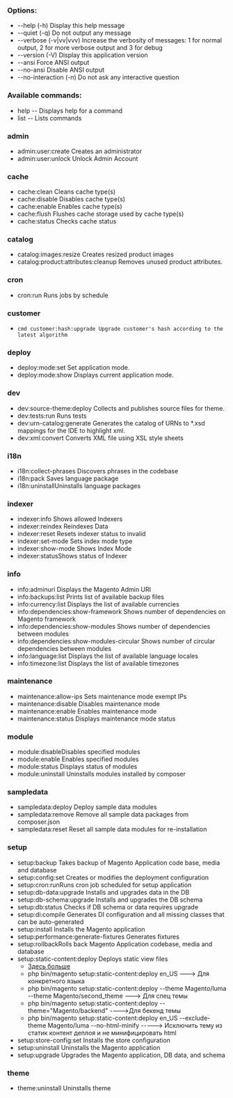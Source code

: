 ### Options:

* --help (-h) Display this help message
* --quiet (-q) Do not output any message
* --verbose (-v|vv|vvv) Increase the verbosity of messages: 1 for normal output, 2 for more verbose output and 3 for debug
* --version (-V) Display this application version
* --ansi Force ANSI output
* --no-ansi Disable ANSI output
* --no-interaction (-n) Do not ask any interactive question

### Available commands:

* help -- Displays help for a command
* list -- Lists commands

### admin

* admin:user:create Creates an administrator
* admin:user:unlock Unlock Admin Account

### cache

* cache:clean Cleans cache type(s)
* cache:disable Disables cache type(s)
* cache:enable Enables cache type(s)
* cache:flush Flushes cache storage used by cache type(s)
* cache:status Checks cache status

### catalog

* catalog:images:resize Creates resized product images
* catalog:product:attributes:cleanup Removes unused product attributes.

### cron

* cron:run Runs jobs by schedule

### customer

* ```cmd customer:hash:upgrade Upgrade customer's hash according to the latest algorithm```

### deploy

* deploy:mode:set Set application mode.
* deploy:mode:show Displays current application mode.

### dev

* dev:source-theme:deploy Collects and publishes source files for theme.
* dev:tests:run Runs tests
* dev:urn-catalog:generate Generates the catalog of URNs to *.xsd mappings for the IDE to highlight xml.
* dev:xml:convert Converts XML file using XSL style sheets

### i18n

* i18n:collect-phrases Discovers phrases in the codebase
* i18n:pack Saves language package
* i18n:uninstallUninstalls language packages

### indexer

* indexer:info Shows allowed Indexers
* indexer:reindex Reindexes Data
* indexer:reset Resets indexer status to invalid
* indexer:set-mode Sets index mode type
* indexer:show-mode Shows Index Mode
* indexer:statusShows status of Indexer

### info

* info:adminuri Displays the Magento Admin URI
* info:backups:list Prints list of available backup files
* info:currency:list Displays the list of available currencies
* info:dependencies:show-framework Shows number of dependencies on Magento framework
* info:dependencies:show-modules Shows number of dependencies between modules
* info:dependencies:show-modules-circular Shows number of circular dependencies between modules
* info:language:list Displays the list of available language locales
* info:timezone:list Displays the list of available timezones

### maintenance

* maintenance:allow-ips Sets maintenance mode exempt IPs
* maintenance:disable Disables maintenance mode
* maintenance:enable Enables maintenance mode
* maintenance:status Displays maintenance mode status

### module

* module:disableDisables specified modules
* module:enable Enables specified modules
* module:status Displays status of modules
* module:uninstall Uninstalls modules installed by composer

### sampledata

* sampledata:deploy Deploy sample data modules
* sampledata:remove Remove all sample data packages from composer.json
* sampledata:reset Reset all sample data modules for re-installation

### setup

* setup:backup Takes backup of Magento Application code base, media and database
* setup:config:set Creates or modifies the deployment configuration
* setup:cron:runRuns cron job scheduled for setup application
* setup:db-data:upgrade Installs and upgrades data in the DB
* setup:db-schema:upgrade Installs and upgrades the DB schema
* setup:db:status Checks if DB schema or data requires upgrade
* setup:di:compile Generates DI configuration and all missing classes that can be auto-generated
* setup:install Installs the Magento application
* setup:performance:generate-fixtures Generates fixtures
* setup:rollbackRolls back Magento Application codebase, media and database
* setup:static-content:deploy Deploys static view files
  - [Здесь больше](http://devdocs.magento.com/guides/v2.1/config-guide/cli/config-cli-subcommands-static-view.html)
  - php bin/magento setup:static-content:deploy en_US      ---> Для конкретного языка
  - php bin/magento setup:static-content:deploy --theme Magento/luma --theme Magento/second_theme   ---> Для спец темы
  - php bin/magento setup:static-content:deploy --theme="Magento/backend"    ---->Для бекенд темы
  - php bin/magento setup:static-content:deploy en_US --exclude-theme Magento/luma --no-html-minify    -----> Исключить тему из статик контент деплоя и не минифицировать html
* setup:store-config:set Installs the store configuration
* setup:uninstall Uninstalls the Magento application
* setup:upgrade Upgrades the Magento application, DB data, and schema

### theme

* theme:uninstall Uninstalls theme
